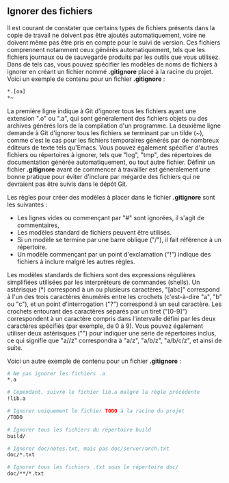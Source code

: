 ## Ignorer des fichiers

Il est courant de constater que certains types de fichiers présents dans la copie de travail ne doivent pas être ajoutés
automatiquement, voire ne doivent même pas être pris en compte pour le suivi de version. Ces fichiers comprennent
notamment ceux générés automatiquement, tels que les fichiers journaux ou de sauvegarde produits par les outils que vous
utilisez. Dans de tels cas, vous pouvez spécifier les modèles de noms de fichiers à ignorer en créant un fichier nommé
**.gitignore** placé à la racine du projet. Voici un exemple de contenu pour un fichier **.gitignore** :

```bash
*.[oa]
*~
```

La première ligne indique à Git d'ignorer tous les fichiers ayant une extension ".o" ou ".a", qui sont généralement des
fichiers objets ou des archives générés lors de la compilation d'un programme. La deuxième ligne demande à Git d'ignorer
tous les fichiers se terminant par un tilde (~), comme c'est le cas pour les fichiers temporaires générés par de
nombreux éditeurs de texte tels qu'Emacs. Vous pouvez également spécifier d'autres fichiers ou répertoires à ignorer,
tels que "log", "tmp", des répertoires de documentation générée automatiquement, ou tout autre fichier. Définir
un fichier **.gitignore** avant de commencer à travailler est généralement une bonne pratique pour éviter d'inclure par
mégarde des fichiers qui ne devraient pas être suivis dans le dépôt Git.

Les règles pour créer des modèles à placer dans le fichier **.gitignore** sont les suivantes :

- Les lignes vides ou commençant par "#" sont ignorées, il s'agit de commentaires,
- Les modèles standard de fichiers peuvent être utilisés.
- Si un modèle se termine par une barre oblique ("/"), il fait référence à un répertoire.
- Un modèle commençant par un point d'exclamation ("!") indique des fichiers à inclure malgré les autres règles.

Les modèles standards de fichiers sont des expressions régulières simplifiées utilisées par les interpréteurs de
commandes (shells). Un astérisque (*) correspond à un ou plusieurs caractères, "[abc]" correspond à l'un des trois
caractères énumérés entre les crochets (c'est-à-dire "a", "b" ou "c"), et un point d'interrogation ("?") correspond à un
seul caractère. Les crochets entourant des caractères séparés par un tiret ("[0-9]") correspondent à un caractère
compris dans l'intervalle défini par les deux caractères spécifiés (par exemple, de 0 à 9). Vous pouvez également
utiliser deux astérisques ("") pour indiquer une série de répertoires inclus, ce qui signifie que "a//z" correspondra
à "a/z", "a/b/z", "a/b/c/z", et ainsi de suite.

Voici un autre exemple de contenu pour un fichier **.gitignore** :

```bash
# Ne pas ignorer les fichiers .a
*.a

# Cependant, suivre le fichier lib.a malgré la règle précédente
!lib.a

# Ignorer uniquement le fichier TODO à la racine du projet
/TODO

# Ignorer tous les fichiers du répertoire build
build/

# Ignorer doc/notes.txt, mais pas doc/server/arch.txt
doc/*.txt

# Ignorer tous les fichiers .txt sous le répertoire doc/
doc/**/*.txt
```
